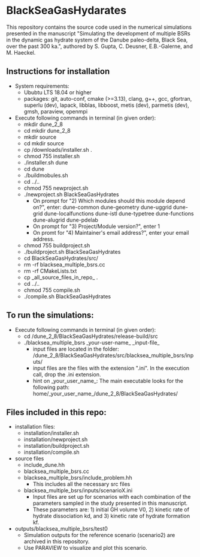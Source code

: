# BlackSeaGasHydarates
This repository contains the source code used in the numerical simulations presented in the manuscript "Simulating the development of multiple BSRs in the dynamic gas hydrate system of the Danube paleo-delta, Black Sea, over the past 300 ka.", authored by S. Gupta, C. Deusner, E.B.-Galerne, and M. Haeckel.

## Instructions for installation
* System requirements: 
  * Ububtu LTS 18.04 or higher
  * packages: git, auto-conf, cmake (>=3.13), clang, g++, gcc, gfortran, superlu (dev), lapack, libblas, libboost, metis (dev), parmetis (dev), gmsh, paraview, openmpi 
* Execute following commands in terminal (in given order):
  * mkdir dune_2_8
  * cd mkdir dune_2_8
  * mkdir source
  * cd mkdir source
  * cp /downloads/installer.sh .
  * chmod 755 installer.sh
  * ./installer.sh dune
  * cd dune
  * ./buildmobules.sh
  * cd ../..
  * chmod 755 newproject.sh
  * ./newproject.sh BlackSeaGasHydrates
    * On prompt for "2) Which modules should this module depend on?", enter: dune-common dune-geometry dune-uggrid dune-grid dune-localfunctions dune-istl dune-typetree dune-functions dune-alugrid dune-pdelab
    * On prompt for "3) Project/Module version?", enter 1
    * On promt for "4) Maintainer's email address?", enter your email address.
  * chmod 755 buildproject.sh
  * ./buildproject.sh BlackSeaGasHydrates
  * cd BlackSeaGasHydrates/src/
  * rm -rf blacksea_multiple_bsrs.cc
  * rm -rf CMakeLists.txt
  * cp \_all_source_files_in_repo\_ .
  * cd ../..
  * chmod 755 compile.sh
  * ./compile.sh BlackSeaGasHydrates

## To run the simulations:
* Execute following commands in terminal (in given order):
  * cd /dune_2_8/BlackSeaGasHydrates/release-build/src
  * ./blacksea_multiple_bsrs \_your-user-name\_ \_input-file\_  
    * input files are located in the folder: /dune_2_8/BlackSeaGasHydrates/src/blacksea_multiple_bsrs/inputs/
    * input files are the files with the extension ".ini". In the execution call, drop the .ini extension.
    * hint on \_your_user_name\_: The main executable looks for the following path: home/\_your_user_name\_/dune_2_8/BlackSeaGasHydrates/

## Files included in this repo:
* installation files:
  * installation/installer.sh
  * installation/newproject.sh
  * installation/buildproject.sh
  * installation/compile.sh
* source files 
  * include_dune.hh
  * blacksea_multiple_bsrs.cc
  * blacksea_multiple_bsrs/include_problem.hh
    * This includes all the necessary src files
  * blacksea_multiple_bsrs/inputs/scenarioX.ini 
    * Input files are set up for scenarios with each combination of the parameters sampled in the study presented in this manuscript.
    * These parameters are: 1) initial GH volume V0, 2) kinetic rate of hydrate dissociation kd, and 3) kinetic rate of hydrate formation kf.
* outputs/blacksea_multiple_bsrs/test0
  *  Simulation outputs for the reference scenario (scenario2) are archived in this repository.
  *  Use PARAVIEW to visualize and plot this scenario.
